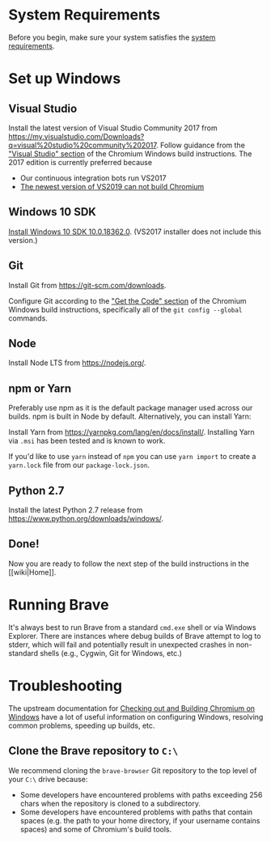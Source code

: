# System Requirements

Before you begin, make sure your system satisfies the [system requirements](https://chromium.googlesource.com/chromium/src/+/master/docs/windows_build_instructions.md#system-requirements).

# Set up Windows

## Visual Studio

Install the latest version of Visual Studio Community 2017 from https://my.visualstudio.com/Downloads?q=visual%20studio%20community%202017.
Follow guidance from the ["Visual Studio" section](https://chromium.googlesource.com/chromium/src/+/master/docs/windows_build_instructions.md#visual-studio) of the Chromium Windows build instructions. The 2017 edition is currently preferred because

* Our continuous integration bots run VS2017
* [The newest version of VS2019 can not build Chromium](https://crbug.com/1058860)

## Windows 10 SDK

[Install Windows 10 SDK 10.0.18362.0](https://developer.microsoft.com/en-us/windows/downloads/windows-10-sdk/). (VS2017 installer does not include this version.)

## Git

Install Git from https://git-scm.com/downloads.

Configure Git according to the ["Get the Code" section](https://chromium.googlesource.com/chromium/src/+/master/docs/windows_build_instructions.md#get-the-code) of the Chromium Windows build instructions, specifically all of the `git config --global` commands.

## Node

Install Node LTS from https://nodejs.org/.

## npm or Yarn

Preferably use npm as it is the default package manager used across our builds. npm is built in Node by default. Alternatively, you can install Yarn:

Install Yarn from https://yarnpkg.com/lang/en/docs/install/.
Installing Yarn via `.msi` has been tested and is known to work.

If you'd like to use `yarn` instead of `npm` you can use `yarn import` to create a `yarn.lock` file from our `package-lock.json`.

## Python 2.7

Install the latest Python 2.7 release from https://www.python.org/downloads/windows/.

## Done!

Now you are ready to follow the next step of the build instructions in the [[wiki|Home]].

# Running Brave

It's always best to run Brave from a standard `cmd.exe` shell or via Windows Explorer. There are instances where debug builds of Brave attempt to log to stderr, which will fail and potentially result in unexpected crashes in non-standard shells (e.g., Cygwin, Git for Windows, etc.)

# Troubleshooting

The upstream documentation for [Checking out and Building Chromium on Windows](https://chromium.googlesource.com/chromium/src/+/master/docs/windows_build_instructions.md) have a lot of useful information on configuring Windows, resolving common problems, speeding up builds, etc.

## Clone the Brave repository to `C:\`

We recommend cloning the `brave-browser` Git repository to the top level of your `C:\` drive because:

- Some developers have encountered problems with paths exceeding 256 chars when the repository is cloned to a subdirectory.
- Some developers have encountered problems with paths that contain spaces (e.g. the path to your home directory, if your username contains spaces) and some of Chromium's build tools.